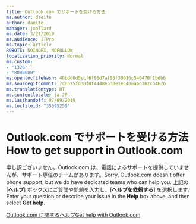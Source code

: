 ```yaml
---
title: Outlook.com でサポートを受ける方法
ms.author: daeite
author: daeite
manager: joallard
ms.date: 3/21/2019
ms.audience: ITPro
ms.topic: article
ROBOTS: NOINDEX, NOFOLLOW
localization_priority: Normal
ms.custom:
- "1326"
- "8000080"
ms.openlocfilehash: 40bdd0d5ecf6f96d7af95f39616c540470f1bdb6
ms.sourcegitcommit: 7c0575fd30f0f4448e530e1ec40eabb362cb4670
ms.translationtype: HT
ms.contentlocale: ja-JP
ms.lasthandoff: 07/09/2019
ms.locfileid: "35595259"
---
```

# <a name="how-to-get-support-in-outlookcom"></a><span data-ttu-id="4f659-102">Outlook.com でサポートを受ける方法</span><span class="sxs-lookup"><span data-stu-id="4f659-102">How to get support in Outlook.com</span></span>

<span data-ttu-id="4f659-103">申し訳ございません。Outlook.com は、電話によるサポートを提供していませんが、サポート専任のチームがあります。</span><span class="sxs-lookup"><span data-stu-id="4f659-103">Sorry, Outlook.com doesn't offer phone support, but we do have dedicated teams who can help you.</span></span>
<span data-ttu-id="4f659-104">上記の[**ヘルプ**] ボックスにご質問や問題を入力し、[**ヘルプを依頼する**] を選択します。</span><span class="sxs-lookup"><span data-stu-id="4f659-104">Enter your question or describe your issue in the **Help** box above, and then select **Get help**.</span></span>

[<span data-ttu-id="4f659-105">Outlook.com に関するヘルプ</span><span class="sxs-lookup"><span data-stu-id="4f659-105">Get help with Outlook.com</span></span>](https://support.office.com/article/40676ad0-c831-45ac-a023-5be633be798d?wt.mc_id=Office_Outlook_com_Alchemy)

